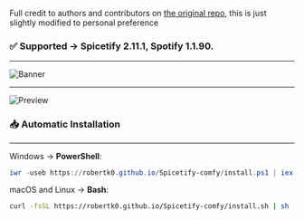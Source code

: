 Full credit to authors and contributors on [the original repo](https://github.com/Comfy-Themes/Spicetify), this is just slightly modified to personal preference

### ✅ Supported -> Spicetify 2.11.1, Spotify 1.1.90.

---

![Banner](https://robertk0.github.io/Spicetify-comfy/banner.png)

---

![Preview](https://robertk0.github.io/Spicetify-comfy/Comfy/assets/preview.png)

### 📥 Automatic Installation

---

Windows -> **PowerShell**:

```powershell
iwr -useb https://robertk0.github.io/Spicetify-comfy/install.ps1 | iex
```

macOS and Linux -> **Bash**:

```bash
curl -fsSL https://robertk0.github.io/Spicetify-comfy/install.sh | sh
```
